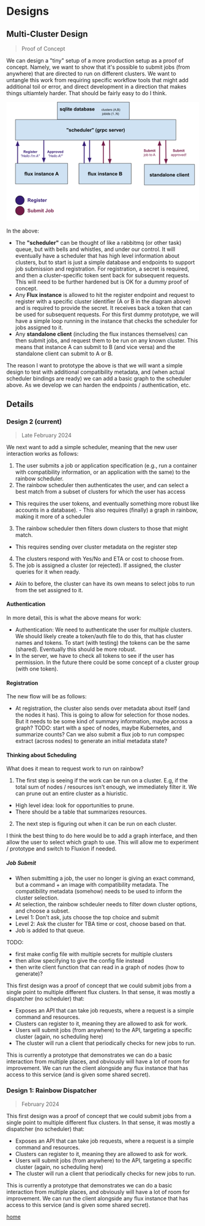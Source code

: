 # Designs

## Multi-Cluster Design

> Proof of Concept

We can design a "tiny" setup of a more production setup as a proof of concept. Namely, we want to show that it's possible to submit jobs (from anywhere) that are directed to run on different clusters. We want to untangle this work from requiring specific workflow tools that might add additional toil or error, and direct development in a direction that makes things ultiamtely harder. That should be fairly easy to do I think.

![img/rainbow-scheduler.png](img/rainbow-scheduler.png)

In the above:

- The **"scheduler"** can be thought of like a rabbitmq (or other task) queue, but with bells and whistles, and under our control. It will eventually have a scheduler that has high level information about clusters, but to start is just a simple database and endpoints to support job submission and registration. For registration, a secret is required, and then a cluster-specific token sent back for subsequent requests. This will need to be further hardened but is OK for a dummy proof of concept.
- Any **Flux instance** is allowed to hit the register endpoint and request to register with a specific cluster identifier (A or B in the diagram above) and is required to provide the secret. It receives back a token that can be used for subsequent requests. For this first dummy prototype, we will have a simple loop running in the instance that checks the scheduler for jobs assigned to it.
- Any **standalone client** (including the flux instances themselves) can then submit jobs, and request them to be run on any known cluster. This means that instance A can submit to B (and vice versa) and the standalone client can submit to A or B.

The reason I want to prototype the above is that we will want a simple design to test with additional compatibility metadata, and (when actual scheduler bindings are ready) we can add a basic graph to the scheduler above. As we develop we can harden the endpoints / authentication, etc.

## Details

### Design 2 (current)

> Late February 2024

We next want to add a simple scheduler, meaning that the new user interaction works as follows:

1. The user submits a job or application specification (e.g., run a container with compatibility information, or an application with the same) to the rainbow scheduler.
2. The rainbow scheduler then authenticates the user, and can select a best match from a subset of clusters for which the user has access
  - This requires the user tokens, and eventually something more robust like accounts in a database). - This also requires (finally) a graph in rainbow, making it more of a scheduler 
3. The rainbow scheduler then filters down clusters to those that might match.
  - This requires sending over cluster metadata on the register step
4. The clusters respond with Yes/No and ETA or cost to choose from.
5. The job is assigned a cluster (or rejected). If assigned, the cluster queries for it when ready.
 - Akin to before, the cluster can have its own means to select jobs to run from the set assigned to it.

#### Authentication

In more detail, this is what the above means for work:

- Authentication: We need to authenticate the user for *multiple* clusters. We should likely create a token/auth file to do this, that has cluster names and tokens. To start (with testing) the tokens can be the same (shared). Eventually this should be more robust.
- In the server, we have to check all tokens to see if the user has permission. In the future there could be some concept of a cluster group (with one token).

#### Registration

The new flow will be as follows:

- At registration, the cluster also sends over metadata about itself (and the nodes it has). This is going to allow for selection for those nodes. But it needs to be some kind of summary information, maybe across a graph? TODO: start with a spec of nodes, maybe Kubernetes, and summarize counts? Can we also submit a flux job to run compspec extract (across nodes) to generate an initial metadata state?

#### Thinking about Scheduling

What does it mean to request work to run on rainbow?

1. The first step is seeing if the work can be run on a cluster. E.g, if the total sum of nodes / resources isn't enough, we immediately filter it. We can prune out an entire cluster as a hiuristic.
  - High level idea: look for opportunities to prune.
  - There should be a table that summarizes resources.
2. The next step is figuring out when it can be run on each cluster. 

I think the best thing to do here would be to add a graph interface, and then allow the user to select which graph to use.
This will allow me to experiment / prototype and switch to Fluxion if needed.

##### Job Submit

- When submitting a job, the user no longer is giving an exact command, but a command + an image with compatibility metadata. The compatibility metadata (somehow) needs to be used to inform the cluster selection.
- At selection, the rainbow schdeuler needs to filter down cluster options, and choose a subset.
 - Level 1: Don't ask, juts choose the top choice and submit
 - Level 2: Ask the cluster for TBA time or cost, choose based on that.
 - Job is added to that queue.

TODO:

- first make config file with multiple secrets for multiple clusters
- then allow specifying to give the config file instead
- then write client function that can read in a graph of nodes (how to generate)?


This first design was a proof of concept that we could submit jobs from a single point to multiple different flux clusters. In that sense, it was mostly a dispatcher (no scheduler) that:

- Exposes an API that can take job requests, where a request is a simple command and resources.
- Clusters can register to it, meaning they are allowed to ask for work.
- Users will submit jobs (from anywhere) to the API, targeting a specific cluster (again, no scheduling here)
- The cluster will run a client that periodically checks for new jobs to run.

This is currently a prototype that demonstrates we can do a basic interaction from multiple places, and obviously will have a lot of room for improvement.
We can run the client alongside any flux instance that has access to this service (and is given some shared secret).


### Design 1: Rainbow Dispatcher

> February 2024

This first design was a proof of concept that we could submit jobs from a single point to multiple different flux clusters. In that sense, it was mostly a dispatcher (no scheduler) that:

- Exposes an API that can take job requests, where a request is a simple command and resources.
- Clusters can register to it, meaning they are allowed to ask for work.
- Users will submit jobs (from anywhere) to the API, targeting a specific cluster (again, no scheduling here)
- The cluster will run a client that periodically checks for new jobs to run.

This is currently a prototype that demonstrates we can do a basic interaction from multiple places, and obviously will have a lot of room for improvement.
We can run the client alongside any flux instance that has access to this service (and is given some shared secret).


[home](/README.md#rainbow-scheduler)